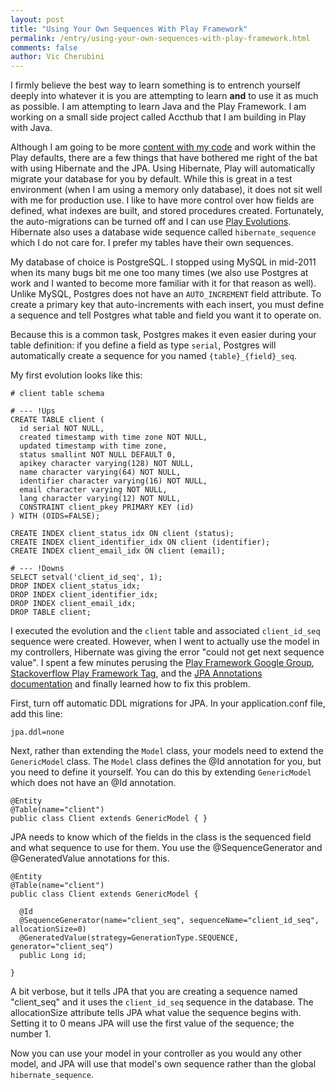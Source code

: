 ```yaml
---
layout: post
title: "Using Your Own Sequences With Play Framework"
permalink: /entry/using-your-own-sequences-with-play-framework.html
comments: false
author: Vic Cherubini
---
```


I firmly believe the best way to learn something is to entrench yourself deeply into whatever it is you are attempting to learn **and** to use it as much as possible. I am attempting to learn Java and the Play Framework. I am working on a small side project called Accthub that I am building in Play with Java.

Although I am going to be more [content with my code](http://leftnode.com/entry/content-with-code) and work within the Play defaults, there are a few things that have bothered me right of the bat with using Hibernate and the JPA. Using Hibernate, Play will automatically migrate your database for you by default. While this is great in a test environment (when I am using a memory only database), it does not sit well with me for production use. I like to have more control over how fields are defined, what indexes are built, and stored procedures created. Fortunately, the auto-migrations can be turned off and I can use [Play Evolutions](http://www.playframework.org/documentation/1.2.4/evolutions). Hibernate also uses a database wide sequence called `hibernate_sequence` which I do not care for. I prefer my tables have their own sequences.

My database of choice is PostgreSQL. I stopped using MySQL in mid-2011 when its many bugs bit me one too many times (we also use Postgres at work and I wanted to become more familiar with it for that reason as well). Unlike MySQL, Postgres does not have an `AUTO_INCREMENT` field attribute. To create a primary key that auto-increments with each insert, you must define a sequence and tell Postgres what table and field you want it to operate on.

Because this is a common task, Postgres makes it even easier during your table definition: if you define a field as type `serial`, Postgres will automatically create a sequence for you named `{table}_{field}_seq`.

My first evolution looks like this:

    # client table schema
 
    # --- !Ups
    CREATE TABLE client (
      id serial NOT NULL,
      created timestamp with time zone NOT NULL,
      updated timestamp with time zone,
      status smallint NOT NULL DEFAULT 0,
      apikey character varying(128) NOT NULL,
      name character varying(64) NOT NULL,
      identifier character varying(16) NOT NULL,
      email character varying NOT NULL,
      lang character varying(12) NOT NULL,
      CONSTRAINT client_pkey PRIMARY KEY (id)
    ) WITH (OIDS=FALSE);

    CREATE INDEX client_status_idx ON client (status);
    CREATE INDEX client_identifier_idx ON client (identifier);
    CREATE INDEX client_email_idx ON client (email);

    # --- !Downs
    SELECT setval('client_id_seq', 1);		
    DROP INDEX client_status_idx;
    DROP INDEX client_identifier_idx;
    DROP INDEX client_email_idx;
    DROP TABLE client;

I executed the evolution and the `client` table and associated `client_id_seq` sequence were created. However, when I went to actually use the model in my controllers, Hibernate was giving the error "could not get next sequence value". I spent a few minutes perusing the [Play Framework Google Group](http://groups.google.com/group/play-framework), [Stackoverflow Play Framework Tag](http://stackoverflow.com/tags/playframework), and the [JPA Annotations documentation](http://www.oracle.com/technetwork/middleware/ias/toplink-jpa-annotations-096251.html) and finally learned how to fix this problem.

First, turn off automatic DDL migrations for JPA. In your application.conf file, add this line:

    jpa.ddl=none
    
Next, rather than extending the `Model` class, your models need to extend the `GenericModel` class. The `Model` class defines the @Id annotation for you, but you need to define it yourself. You can do this by extending `GenericModel` which does not have an @Id annotation.

    @Entity
    @Table(name="client")
    public class Client extends GenericModel { }
    
JPA needs to know which of the fields in the class is the sequenced field and what sequence to use for them. You use the @SequenceGenerator and @GeneratedValue annotations for this.

    @Entity
    @Table(name="client")
    public class Client extends GenericModel {

      @Id
      @SequenceGenerator(name="client_seq", sequenceName="client_id_seq", allocationSize=0)
      @GeneratedValue(strategy=GenerationType.SEQUENCE, generator="client_seq")
      public Long id;
    
    }
    
A bit verbose, but it tells JPA that you are creating a sequence named "client_seq" and it uses the `client_id_seq` sequence in the database. The allocationSize attribute tells JPA what value the sequence begins with. Setting it to 0 means JPA will use the first value of the sequence; the number 1.

Now you can use your model in your controller as you would any other model, and JPA will use that model's own sequence rather than the global `hibernate_sequence`.
